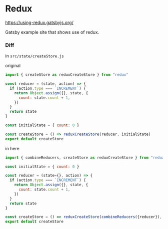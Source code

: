 # Redux

https://using-redux.gatsbyjs.org/

Gatsby example site that shows use of redux.

### Diff
in `src/state/createStore.js`

original
```js
import { createStore as reduxCreateStore } from "redux"

const reducer = (state, action) => {
  if (action.type === `INCREMENT`) {
    return Object.assign({}, state, {
      count: state.count + 1,
    })
  }
  return state
}

const initialState = { count: 0 }

const createStore = () => reduxCreateStore(reducer, initialState)
export default createStore
```

in here
```js
import { combineReducers, createStore as reduxCreateStore } from "redux"

const initialState = { count: 0 }

const reducer = (state={}, action) => {
  if (action.type === `INCREMENT`) {
    return Object.assign({}, state, {
      count: state.count + 1,
    })
  }
  return state
}

const createStore = () => reduxCreateStore(combineReducers({reducer}), initialState)
export default createStore
```
